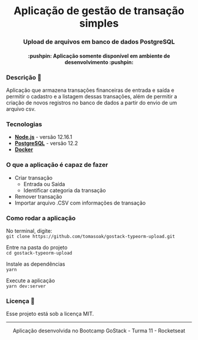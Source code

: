<h1 align="center"> Aplicação de gestão de transação simples </h1>
<h3 align="center"> Upload de arquivos em banco de dados PostgreSQL </h2>
                  
<h4 align="center"> :pushpin: Aplicação somente disponível em ambiente de desenvolvimento :pushpin: </h4>

### Descrição :memo: 
Aplicação que armazena transações financeiras de entrada e saída e permitir o cadastro e a listagem dessas transações, além de permitir a criação de novos registros no banco de dados a partir do envio de um arquivo csv.

### Tecnologias
- **[Node.js](https://nodejs.org/en/)** - versão 12.16.1
- **[PostgreSQL](https://www.postgresql.org/)** - versão 12.2
- **[Docker](https://docs.docker.com/)**


### O que a aplicação é capaz de fazer 
- Criar transação
  - Entrada ou Saída 
  - Identificar categoria da transação
- Remover transação  
- Importar arquivo .CSV com informações de transação


### Como rodar a aplicação
No terminal, digite: </br> 
```git clone https://github.com/tomasoak/gostack-typeorm-upload.git```


Entre na pasta do projeto </br> 
```cd gostack-typeorm-upload```


Instale as dependências </br> 
```yarn```


Execute a aplicação </br> 
```yarn dev:server```



### Licença :moyai:
Esse projeto está sob a licença MIT.

---

<p align="center"> Aplicação desenvolvida no Bootcamp GoStack - Turma 11 - Rocketseat </p>
